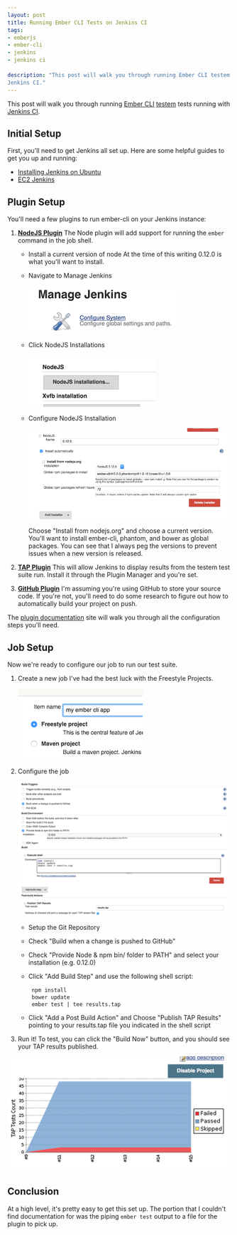 ```yaml
---
layout: post
title: Running Ember CLI Tests on Jenkins CI
tags:
- emberjs
- ember-cli
- jenkins
- jenkins ci

description: "This post will walk you through running Ember CLI testem tests running with
Jenkins CI."
---
```


This post will walk you through running [Ember CLI](http://www.ember-cli.com/)
[testem](https://github.com/airportyh/testem) tests running with [Jenkins CI](https://jenkins-ci.org/).

## Initial Setup

First, you'll need to get Jenkins all set up. Here are some helpful guides to get you up and running:

- [Installing Jenkins on Ubuntu](https://wiki.jenkins-ci.org/display/JENKINS/Installing+Jenkins+on+Ubuntu)
- [EC2 Jenkins](https://aws.amazon.com/marketplace/pp/B008AT8BYK)

## Plugin Setup

You'll need a few plugins to run ember-cli on your Jenkins instance:

1.  **[NodeJS Plugin](https://wiki.jenkins-ci.org/display/JENKINS/NodeJS+Plugin)** The Node plugin will add support for
    running the `ember` command in the job shell.

    - Install a current version of node At the time of this writing 0.12.0 is what you'll want to install.

    - Navigate to Manage Jenkins

      ![Manage Jenkins Button](/assets/images/posts/2015/03/manage-jenkins.png)

    - Click NodeJS Installations

      ![NodeJS Installations Button](/assets/images/posts/2015/03/node-installations.png)

    - Configure NodeJS Installation

      ![NodeJS Plugin Configuration](/assets/images/posts/2015/03/node-configuration.png)

      Choose "Install from nodejs.org" and choose a current version. You'll want to install ember-cli, phantom, and
      bower as global packages. You can see that I always peg the versions to prevent issues when a new version is
      released.

2.  **[TAP Plugin](https://wiki.jenkins-ci.org/display/JENKINS/TAP+Plugin)** This will allow Jenkins to display results
    from the testem test suite run. Install it through the Plugin Manager and you're set.

3.  **[GitHub Plugin](https://wiki.jenkins-ci.org/display/JENKINS/GitHub+Plugin)** I'm assuming you're using GitHub to
    store your source code. If you're not, you'll need to do some research to figure out how to automatically build your
    project on push.

The [plugin documentation](https://wiki.jenkins-ci.org/display/JENKINS/GitHub+Plugin) site will walk you through all the
configuration steps you'll need.

## Job Setup

Now we're ready to configure our job to run our test suite.

1.  Create a new job I've had the best luck with the Freestyle Projects.

    ![Freestyle Project Radio Button](/assets/images/posts/2015/03/freestyle-project.png)

2.  Configure the job

    <a href='/assets/images/posts/2015/03/job-configuration.png' target='_blank' rel="noopener">![Sample Configuration Settings](/assets/images/posts/2015/03/job-configuration.png)</a>

    - Setup the Git Repository
    - Check "Build when a change is pushed to GitHub"
    - Check "Provide Node & npm bin/ folder to PATH" and select your installation (e.g. 0.12.0)
    - Click "Add Build Step" and use the following shell script:

           npm install
           bower update
           ember test | tee results.tap

    - Click "Add a Post Build Action" and Choose "Publish TAP Results" pointing to your results.tap file you indicated
      in the shell script

3.  Run it! To test, you can click the "Build Now" button, and you should see your TAP results published.

<div class='center'><img alt="Example TAP Test Results" src="/assets/images/posts/2015/03/test-results.png" /></div>

## Conclusion

At a high level, it's pretty easy to get this set up. The portion that I couldn't find documentation for was the piping
`ember test` output to a file for the plugin to pick up.
